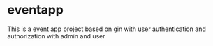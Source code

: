 # eventapp
This is a event app project based on gin with user authentication and authorization with admin and user
